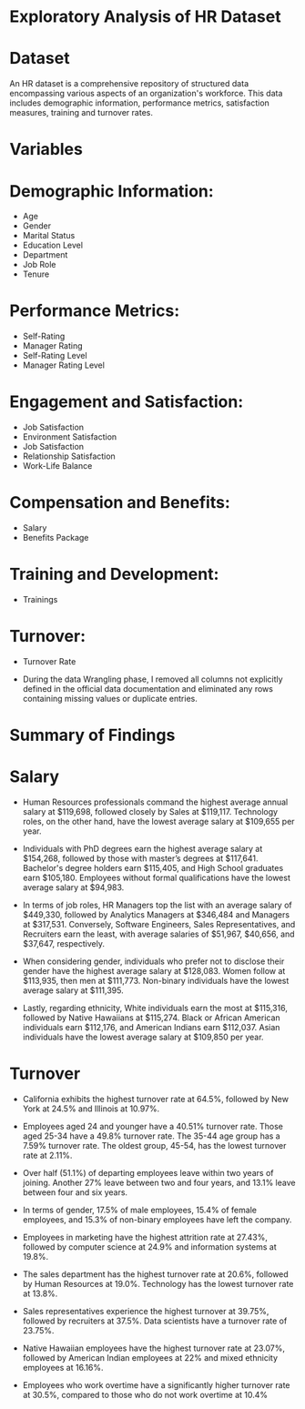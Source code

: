 # Exploratory Analysis of HR Dataset
# Dataset

An HR dataset is a comprehensive repository of structured data encompassing various aspects of an organization's workforce. This data includes demographic information, performance metrics, satisfaction measures, training and turnover rates.

# Variables

# Demographic Information:

- Age   
- Gender   
- Marital Status   
- Education Level   
- Department   
- Job Role   
- Tenure   

# Performance Metrics:

- Self-Rating
- Manager Rating	
- Self-Rating Level	
- Manager Rating Level

# Engagement and Satisfaction:

- Job Satisfaction
- Environment Satisfaction	
- Job Satisfaction	
- Relationship Satisfaction
- Work-Life Balance

# Compensation and Benefits:

- Salary   
- Benefits Package

# Training and Development:

- Trainings 

# Turnover:

- Turnover Rate



- During the data Wrangling phase, I removed all columns not explicitly defined in the official data documentation and eliminated any rows containing missing values or duplicate entries.


# Summary of Findings

# Salary

- Human Resources professionals command the highest average annual salary at $119,698, followed closely by Sales at $119,117. Technology roles, on the other hand, have the lowest average salary at $109,655 per year.

- Individuals with PhD degrees earn the highest average salary at $154,268, followed by those with master’s degrees at $117,641. Bachelor's degree holders earn $115,405, and High School graduates earn $105,180. Employees without formal qualifications have the lowest average salary at $94,983.

- In terms of job roles, HR Managers top the list with an average salary of $449,330, followed by Analytics Managers at $346,484 and Managers at $317,531. Conversely, Software Engineers, Sales Representatives, and Recruiters earn the least, with average salaries of $51,967, $40,656, and $37,647, respectively.

- When considering gender, individuals who prefer not to disclose their gender have the highest average salary at $128,083. Women follow at $113,935, then men at $111,773. Non-binary individuals have the lowest average salary at $111,395.

- Lastly, regarding ethnicity, White individuals earn the most at $115,316, followed by Native Hawaiians at $115,274. Black or African American individuals earn $112,176, and American Indians earn $112,037. Asian individuals have the lowest average salary at $109,850 per year.

# Turnover

- California exhibits the highest turnover rate at 64.5%, followed by New York at 24.5% and Illinois at 10.97%.

- Employees aged 24 and younger have a 40.51% turnover rate. Those aged 25-34 have a 49.8% turnover rate. The 35-44 age group has a 7.59% turnover rate. The oldest group, 45-54, has the lowest turnover rate at 2.11%.

- Over half (51.1%) of departing employees leave within two years of joining. Another 27% leave between two and four years, and 13.1% leave between four and six years.

- In terms of gender, 17.5% of male employees, 15.4% of female employees, and 15.3% of non-binary employees have left the company.

- Employees in marketing have the highest attrition rate at 27.43%, followed by computer science at 24.9% and information systems at 19.8%.

- The sales department has the highest turnover rate at 20.6%, followed by Human Resources at 19.0%. Technology has the lowest turnover rate at 13.8%.

- Sales representatives experience the highest turnover at 39.75%, followed by recruiters at 37.5%. Data scientists have a turnover rate of 23.75%.

- Native Hawaiian employees have the highest turnover rate at 23.07%, followed by American Indian employees at 22% and mixed ethnicity employees at 16.16%.

- Employees who work overtime have a significantly higher turnover rate at 30.5%, compared to those who do not work overtime at 10.4%
